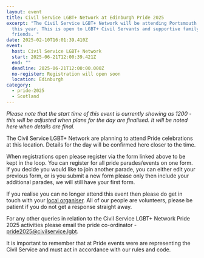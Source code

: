 ```yaml
---
layout: event
title: Civil Service LGBT+ Network at Edinburgh Pride 2025
excerpt: "The Civil Service LGBT+ Network will be attending Portsmouth Pride
  this year. This is open to LGBT+ Civil Servants and supportive family and
  friends. "
date: 2025-02-10T16:01:39.410Z
event:
  host: Civil Service LGBT+ Network
  start: 2025-06-21T12:00:39.421Z
  end: ""
  deadline: 2025-06-21T12:00:00.000Z
  no-register: Registration will open soon
  location: Edinburgh
category:
  - pride-2025
  - Scotland
---
```

*P﻿lease note that the start time of this event is currently showing as 1200 - this will be adjusted when plans for the day are finalised. It will be noted here when details are final.*

The Civil Service LGBT+ Network are planning to attend Pride celebrations at this location. Details for the day will be confirmed here closer to the time. 

When registrations open please register via the form linked above to be kept in the loop. You can register for all pride parades/events on one form. If you decide you would like to join another parade, you can either edit your previous form, or is you submit a new form please only then include your additional parades, we will still have your first form.

I﻿f you realise you can no longer attend this event then please do get in touch with your [local organiser](https://www.civilservice.lgbt/team/). All of our people are volunteers, please be patient if you do not get a response straight away. 

F﻿or any other queries in relation to the Civil Service LGBT+ Network Pride 2025 activities please email the pride co-ordinator - [pride2025@civilservice.lgbt](mailto:pride2025@civilservice.lgbt).

I﻿t is important to remember that at Pride events were are representing the Civil Service and must act in accordance with our rules and code.